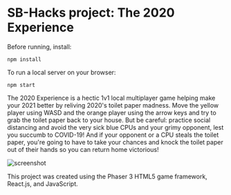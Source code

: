 # SB-Hacks project: The 2020 Experience

Before running, install:
<pre><code>npm install
</code></pre>

To run a local server on your browser:
<pre><code>npm start
</code></pre>


The 2020 Experience is a hectic 1v1 local multiplayer game helping make your 2021 better by reliving 2020's toilet paper madness. Move the yellow player using WASD and the orange player using the arrow keys and try to grab the toilet paper back to your house. But be careful: practice social distancing and avoid the very sick blue CPUs and your grimy opponent, lest you succumb to COVID-19! And if your opponent or a CPU steals the toilet paper, you're going to have to take your chances and knock the toilet paper out of their hands so you can return home victorious!

![screenshot](https://github.com/danielsdai/SB-Hacks/blob/main/screenshot.JPG)

This project was created using the Phaser 3 HTML5 game framework, React.js, and JavaScript.
